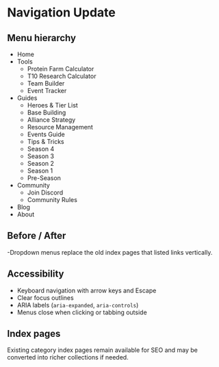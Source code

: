 # Navigation Update

## Menu hierarchy
- Home
- Tools
  - Protein Farm Calculator
  - T10 Research Calculator
  - Team Builder
  - Event Tracker
- Guides
  - Heroes & Tier List
  - Base Building
  - Alliance Strategy
  - Resource Management
  - Events Guide
  - Tips & Tricks
  - Season 4
  - Season 3
  - Season 2
  - Season 1
  - Pre-Season
- Community
  - Join Discord
  - Community Rules
- Blog
- About

## Before / After
-Dropdown menus replace the old index pages that listed links vertically.
<!-- TODO: add screenshots showing previous index pages and new dropdown navigation -->

## Accessibility
- Keyboard navigation with arrow keys and Escape
- Clear focus outlines
- ARIA labels (`aria-expanded`, `aria-controls`)
- Menus close when clicking or tabbing outside

## Index pages
Existing category index pages remain available for SEO and may be converted into richer collections if needed.
